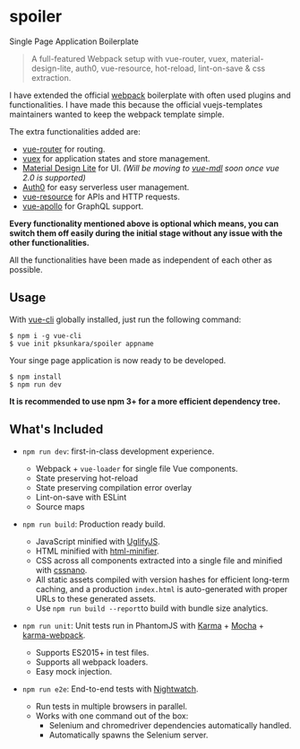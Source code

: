 # spoiler

Single Page Application Boilerplate

> A full-featured Webpack setup with vue-router, vuex, material-design-lite, auth0, vue-resource, hot-reload, lint-on-save & css extraction.

I have extended the official [webpack](http://github.com/vuejs-templates/webpack) boilerplate with often used plugins and functionalities. I have made this because the official vuejs-templates maintainers wanted to keep the webpack template simple.

The extra functionalities added are:

- [vue-router](https://github.com/vuejs/vue-router) for routing.
- [vuex](https://github.com/vuejs/vuex) for application states and store management.
- [Material Design Lite](https://getmdl.com) for UI. *(Will be moving to [vue-mdl](https://github.com/posva/vue-mdl) soon once vue 2.0 is supported)*
- [Auth0](https://auth0.com) for easy serverless user management.
- [vue-resource](https://github.com/vuejs/vue-resource) for APIs and HTTP requests.
- [vue-apollo](https://github.com/Akryum/vue-apollo) for GraphQL support.

**Every functionality mentioned above is optional which means, you can switch them off easily during the initial stage without any issue with the other functionalities.**

All the functionalities have been made as independent of each other as possible.

## Usage

With [vue-cli](https://www.npmjs.com/package/vue-cli) globally installed, just run the following command:

```
$ npm i -g vue-cli
$ vue init pksunkara/spoiler appname
```

Your singe page application is now ready to be developed.

```
$ npm install
$ npm run dev
```

**It is recommended to use npm 3+ for a more efficient dependency tree.**

## What's Included

- `npm run dev`: first-in-class development experience.
  - Webpack + `vue-loader` for single file Vue components.
  - State preserving hot-reload
  - State preserving compilation error overlay
  - Lint-on-save with ESLint
  - Source maps

- `npm run build`: Production ready build.
  - JavaScript minified with [UglifyJS](https://github.com/mishoo/UglifyJS2).
  - HTML minified with [html-minifier](https://github.com/kangax/html-minifier).
  - CSS across all components extracted into a single file and minified with [cssnano](https://github.com/ben-eb/cssnano).
  - All static assets compiled with version hashes for efficient long-term caching, and a production `index.html` is auto-generated with proper URLs to these generated assets.
  - Use `npm run build --report`to build with bundle size analytics.

- `npm run unit`: Unit tests run in PhantomJS with [Karma](http://karma-runner.github.io/0.13/index.html) + [Mocha](http://mochajs.org/) + [karma-webpack](https://github.com/webpack/karma-webpack).
  - Supports ES2015+ in test files.
  - Supports all webpack loaders.
  - Easy mock injection.

- `npm run e2e`: End-to-end tests with [Nightwatch](http://nightwatchjs.org/).
  - Run tests in multiple browsers in parallel.
  - Works with one command out of the box:
    - Selenium and chromedriver dependencies automatically handled.
    - Automatically spawns the Selenium server.
